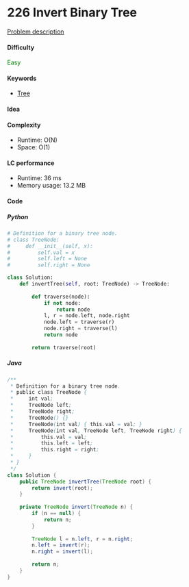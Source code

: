 226 Invert Binary Tree
=======================
[Problem description](https://leetcode.com/problems/invert-binary-tree/)

#### Difficulty
<span style="color:green">Easy</span>

#### Keywords
- [Tree](../categories/tree.md)

#### Idea

#### Complexity
- Runtime: O(N)
- Space: O(1) 

#### LC performance
- Runtime: 36 ms
- Memory usage: 13.2 MB

#### Code

##### Python
```python
# Definition for a binary tree node.
# class TreeNode:
#     def __init__(self, x):
#         self.val = x
#         self.left = None
#         self.right = None

class Solution:
    def invertTree(self, root: TreeNode) -> TreeNode:
        
        def traverse(node):
            if not node:
                return node
            l, r = node.left, node.right
            node.left = traverse(r)
            node.right = traverse(l)
            return node
        
        return traverse(root)
```

##### Java
```java
/**
 * Definition for a binary tree node.
 * public class TreeNode {
 *     int val;
 *     TreeNode left;
 *     TreeNode right;
 *     TreeNode() {}
 *     TreeNode(int val) { this.val = val; }
 *     TreeNode(int val, TreeNode left, TreeNode right) {
 *         this.val = val;
 *         this.left = left;
 *         this.right = right;
 *     }
 * }
 */
class Solution {
    public TreeNode invertTree(TreeNode root) {
        return invert(root);
    }
    
    private TreeNode invert(TreeNode n) {
        if (n == null) {
            return n;
        }
        
        TreeNode l = n.left, r = n.right;
        n.left = invert(r);
        n.right = invert(l);
        
        return n;
    }
}
```